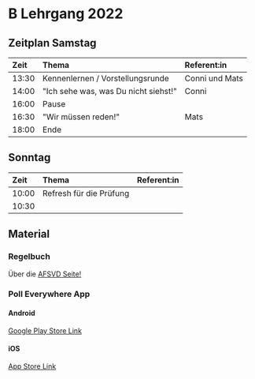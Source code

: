 # B Lehrgang 2022

## Zeitplan Samstag

|Zeit     |Thema      |Referent:in  |
|:---     |:---       |:---         |
|13:30    |Kennenlernen / Vorstellungsrunde|Conni und Mats|
|14:00    |"Ich sehe was, was Du nicht siehst!"|Conni|
|16:00    |Pause|
|16:30    |"Wir müssen reden!"|Mats|
|18:00    |Ende||

## Sonntag

|Zeit     |Thema      |Referent:in  |
|:---     |:---       |:---         |
|10:00    |Refresh für die Prüfung||
|10:30    |||

## Material

### Regelbuch

Über die [AFSVD Seite!](https://afsvd.de/downloads/)

### Poll Everywhere App

#### Android

[Google Play Store Link](https://play.google.com/store/apps/details?id=com.polleverywhere.mobile)

#### iOS

[App Store Link](https://apps.apple.com/us/app/poll-everywhere/id893375312)

